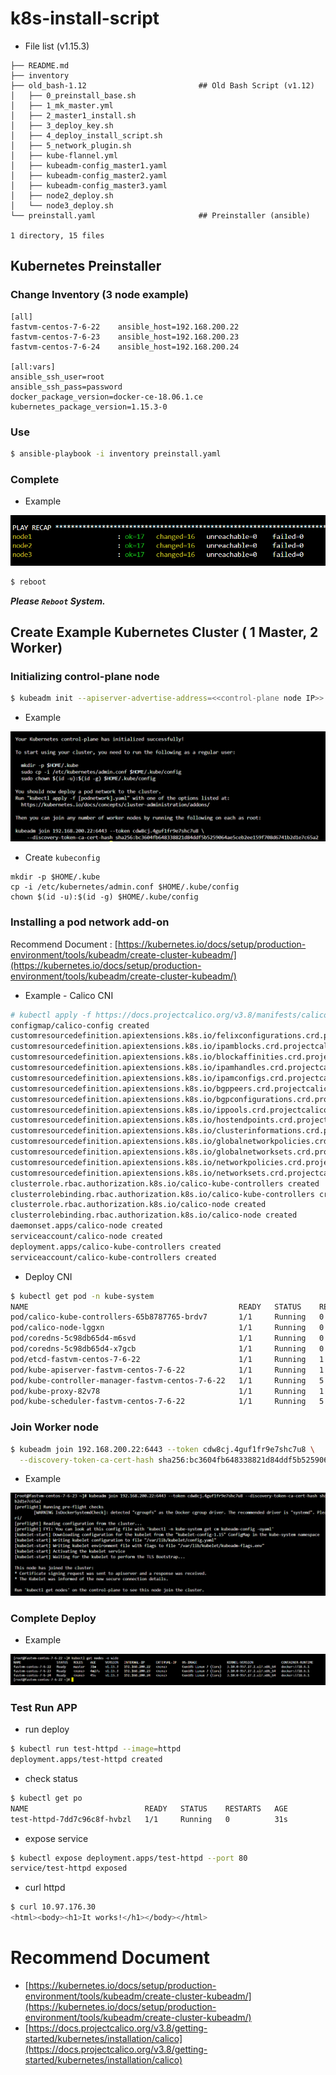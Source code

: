 # k8s-install-script

+ File list (v1.15.3)
```console
├── README.md 
├── inventory
├── old_bash-1.12                         ## Old Bash Script (v1.12)
│   ├── 0_preinstall_base.sh
│   ├── 1_mk_master.yml
│   ├── 2_master1_install.sh
│   ├── 3_deploy_key.sh
│   ├── 4_deploy_install_script.sh
│   ├── 5_network_plugin.sh 
│   ├── kube-flannel.yml
│   ├── kubeadm-config_master1.yaml
│   ├── kubeadm-config_master2.yaml
│   ├── kubeadm-config_master3.yaml
│   ├── node2_deploy.sh
│   └── node3_deploy.sh
└── preinstall.yaml                       ## Preinstaller (ansible)

1 directory, 15 files
```

## Kubernetes Preinstaller
### Change Inventory (3 node example)
```console
[all]  
fastvm-centos-7-6-22    ansible_host=192.168.200.22
fastvm-centos-7-6-23    ansible_host=192.168.200.23
fastvm-centos-7-6-24    ansible_host=192.168.200.24

[all:vars]
ansible_ssh_user=root
ansible_ssh_pass=password
docker_package_version=docker-ce-18.06.1.ce
kubernetes_package_version=1.15.3-0
```

### Use 
```bash
$ ansible-playbook -i inventory preinstall.yaml
```
### Complete 
* Example
<center><img src="/assets/image1.png" style="max-width: 100%; height: auto;"></center>   

```bash
$ reboot
```
***Please `Reboot` System.***

## Create Example Kubernetes Cluster ( 1 Master, 2 Worker)

### Initializing control-plane node
```bash
$ kubeadm init --apiserver-advertise-address=<<control-plane node IP>>
```
* Example
<center><img src="/assets/image2.png" style="max-width: 100%; height: auto;"></center>   

* Create `kubeconfig`
```consoel
mkdir -p $HOME/.kube
cp -i /etc/kubernetes/admin.conf $HOME/.kube/config
chown $(id -u):$(id -g) $HOME/.kube/config
```

### Installing a pod network add-on
Recommend Document : [https://kubernetes.io/docs/setup/production-environment/tools/kubeadm/create-cluster-kubeadm/](https://kubernetes.io/docs/setup/production-environment/tools/kubeadm/create-cluster-kubeadm/)

* Example - Calico CNI
```bash
# kubectl apply -f https://docs.projectcalico.org/v3.8/manifests/calico.yaml 
configmap/calico-config created 
customresourcedefinition.apiextensions.k8s.io/felixconfigurations.crd.projectcalico.org created 
customresourcedefinition.apiextensions.k8s.io/ipamblocks.crd.projectcalico.org created 
customresourcedefinition.apiextensions.k8s.io/blockaffinities.crd.projectcalico.org created 
customresourcedefinition.apiextensions.k8s.io/ipamhandles.crd.projectcalico.org created 
customresourcedefinition.apiextensions.k8s.io/ipamconfigs.crd.projectcalico.org created 
customresourcedefinition.apiextensions.k8s.io/bgppeers.crd.projectcalico.org created 
customresourcedefinition.apiextensions.k8s.io/bgpconfigurations.crd.projectcalico.org created 
customresourcedefinition.apiextensions.k8s.io/ippools.crd.projectcalico.org created 
customresourcedefinition.apiextensions.k8s.io/hostendpoints.crd.projectcalico.org created 
customresourcedefinition.apiextensions.k8s.io/clusterinformations.crd.projectcalico.org created 
customresourcedefinition.apiextensions.k8s.io/globalnetworkpolicies.crd.projectcalico.org created 
customresourcedefinition.apiextensions.k8s.io/globalnetworksets.crd.projectcalico.org created 
customresourcedefinition.apiextensions.k8s.io/networkpolicies.crd.projectcalico.org created 
customresourcedefinition.apiextensions.k8s.io/networksets.crd.projectcalico.org created 
clusterrole.rbac.authorization.k8s.io/calico-kube-controllers created 
clusterrolebinding.rbac.authorization.k8s.io/calico-kube-controllers created 
clusterrole.rbac.authorization.k8s.io/calico-node created
clusterrolebinding.rbac.authorization.k8s.io/calico-node created 
daemonset.apps/calico-node created 
serviceaccount/calico-node created 
deployment.apps/calico-kube-controllers created 
serviceaccount/calico-kube-controllers created
```
* Deploy CNI
```bash
$ kubectl get pod -n kube-system 
NAME                                               READY   STATUS    RESTARTS   AGE 
pod/calico-kube-controllers-65b8787765-brdv7       1/1     Running   0          117s
pod/calico-node-lggxn                              1/1     Running   0          117s
pod/coredns-5c98db65d4-m6svd                       1/1     Running   0          23m
pod/coredns-5c98db65d4-x7gcb                       1/1     Running   0          23m
pod/etcd-fastvm-centos-7-6-22                      1/1     Running   1          22m
pod/kube-apiserver-fastvm-centos-7-6-22            1/1     Running   1          22m
pod/kube-controller-manager-fastvm-centos-7-6-22   1/1     Running   5          22m
pod/kube-proxy-82v78                               1/1     Running   1          23m
pod/kube-scheduler-fastvm-centos-7-6-22            1/1     Running   5          22m
```
 
### Join Worker node
```bash
$ kubeadm join 192.168.200.22:6443 --token cdw8cj.4guf1fr9e7shc7u8 \
  --discovery-token-ca-cert-hash sha256:bc3604fb648338821d84ddf5b5259064ae5ceb2ee159f708d6741b2d1e7c65a2
```
* Example
<center><img src="/assets/image3.png" style="max-width: 100%; height: auto;"></center>   

### Complete Deploy
* Example
<center><img src="/assets/image4.png" style="max-width: 100%; height: auto;"></center>   

### Test Run APP
* run deploy
```bash
$ kubectl run test-httpd --image=httpd  
deployment.apps/test-httpd created 
```

* check status
```bash
$ kubectl get po  
NAME                          READY   STATUS    RESTARTS   AGE 
test-httpd-7dd7c96c8f-hvbzl   1/1     Running   0          31s 
```

* expose service
```bash
$ kubectl expose deployment.apps/test-httpd --port 80 
service/test-httpd exposed 
```

* curl httpd
```bash
$ curl 10.97.176.30 
<html><body><h1>It works!</h1></body></html>
```

# Recommend Document
- [https://kubernetes.io/docs/setup/production-environment/tools/kubeadm/create-cluster-kubeadm/](https://kubernetes.io/docs/setup/production-environment/tools/kubeadm/create-cluster-kubeadm/)
- [https://docs.projectcalico.org/v3.8/getting-started/kubernetes/installation/calico](https://docs.projectcalico.org/v3.8/getting-started/kubernetes/installation/calico)
